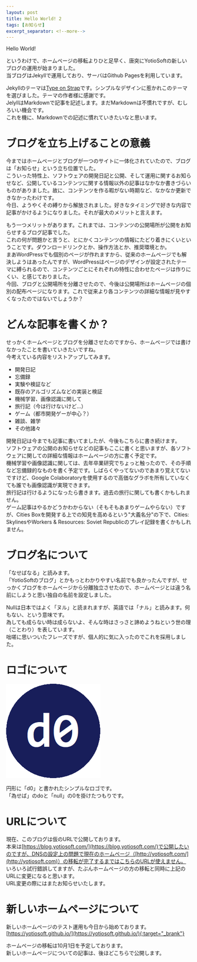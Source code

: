 ```yaml
---
layout: post
title: Hello World! 2
tags: [お知らせ]
excerpt_separator: <!--more-->
---
```


Hello World!  

というわけで、ホームページの移転よりひと足早く、唐突にYotioSoftの新しいブログの運用が始まりました。  
当ブログはJekyllで運用しており、サーバはGithub Pagesを利用しています。  
<!--more-->

Jekyllのテーマは[Type on Strap](https://github.com/sylhare/Type-on-Strap)です。シンプルなデザインに惹かれこのテーマを選びました。テーマの作者様に感謝です。  
JelyllはMarkdownで記事を記述します。まだMarkdownは不慣れですが、むしろいい機会です。   
これを機に、Markdownでの記述に慣れていきたいなと思います。  



# ブログを立ち上げることの意義

今まではホームページとブログが一つのサイトに一体化されていたので、ブログは「お知らせ」という立ち位置でした。  
こういった特性上、ソフトウェアの開発日記と公開、そして運用に関するお知らせなど、公開しているコンテンツに関する情報以外の記事はなかなか書きづらいものがありました。故に、コンテンツを作る暇がない時期など、なかなか更新できなかったわけです。  
今日、ようやくその縛りから解放されました。好きなタイミングで好きな内容で記事がかけるようになりました。それが最大のメリットと言えます。  

もう一つメリットがあります。これまでは、コンテンツの公開場所が公開をお知らせするブログ記事でした。  
これの何が問題かと言うと、とにかくコンテンツの情報にたどり着きにくいということです。ダウンロードリンクとか、操作方法とか、推奨環境とか。  
まあWordPressでも個別のページが作れますから、従来のホームページでも解決しようはあったんですが、WordPressはページのデザインが設定されたテーマに縛られるので、コンテンツごとにそれぞれの特性に合わせたページは作りにくい、と感じておりました。  
今回、ブログと公開場所を分離させたので、今後は公開場所はホームページの個別の配布ページになります。これで従来より各コンテンツの詳細な情報が見やすくなったのではないでしょうか？    

  


# どんな記事を書くか？

せっかくホームページとブログを分離させたのですから、ホームページでは書けなかったことを書いていきたいですね。  
今考えている内容をリストアップしてみます。  

- 開発日記
- 忘備録
- 実験や検証など
- 既存のアルゴリズムなどの実装と検証
- 機械学習、画像認識に関して
- 旅行記（今は行けないけど…）
- ゲーム（都市開発ゲーが中心？）
- 雑談、雑学
- その他諸々

開発日記は今までも記事に書いてましたが、今後もこちらに書き続けます。  
ソフトウェアの公開のお知らせなどの記事もここに書くと思いますが、各ソフトウェアに関しての詳細な情報はホームページの方に書く予定です。  
機械学習や画像認識に関しては、去年卒業研究でちょっと触ったので、その手順など忘備録的なものを書く予定です。しばらくやってないのであまり覚えてないですけど、Google Colaboratoryを使用するので高価なグラボを所有していなくても誰でも画像認識が実現できます。  
旅行記は行けるようになったら書きます。過去の旅行に関しても書くかもしれません。  
ゲーム記事はやるかどうかわからない（そもそもあまりゲームやらない）ですが、Cities Boxを開発する上での知見を高めるという"大義名分"の下で、Cities: SkylinesやWorkers & Resources: Soviet Republicのプレイ記録を書くかもしれません。   

  
 

# ブログ名について

「なせばなる」と読みます。  
「YotioSoftのブログ」とかもっとわかりやすい名前でも良かったんですが、せっかくブログをホームページから分離独立させたので、ホームページとは違う名前にしようと思い独自の名前を設定しました。  

Nullは日本ではよく「ヌル」と読まれますが、英語では「ナル」と読みます。何もない、という意味です。  
為しても成らない時は成らないよ、そんな時はさっさと諦めようねという世の理（ことわり）を表しています。  
咄嗟に思いついたフレーズですが、個人的に気に入ったのでこれを採用しました。  

# ロゴについて

![blog_logo](/assets/img/blog/2021/2021-08-10-Hello-World!/blog_logo-8582189.png)

円形に「d0」と書かれたシンプルなロゴです。  
「為せば」のdoと「null」の0を掛けたつもりです。



# URLについて

現在、このブログは仮のURLで公開しております。  
本来は[https://blog.yotiosoft.com/](https://blog.yotiosoft.com/)で公開したいのですが、DNSの設定上の問題で現在のホームページ（[http://yotiosoft.com/](http://yotiosoft.com)）の移転が完了するまではこちらのURLが使えません。  
いろいろ試行錯誤してますが、たぶんホームページの方の移転と同時に上記のURLに変更になると思います。  
URL変更の際にはまたお知らせいたします。



# 新しいホームページについて

新しいホームページのテスト運用も今日から始めております。  
[https://yotiosoft.github.io/](https://yotiosoft.github.io/){:target="_brank"}  

ホームページの移転は10月1日を予定しております。  
新しいホームページについての記事は、後ほどこちらで公開します。

[^1]: 
    {% include citation.html key="ref1" %}

